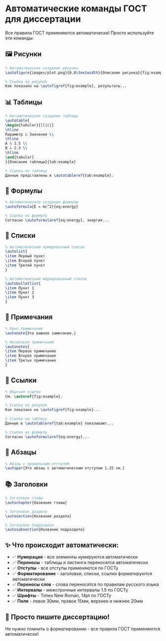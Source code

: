 # Автоматические команды ГОСТ для диссертации

Все правила ГОСТ применяются автоматически! Просто используйте эти команды:

## 🖼️ Рисунки
```latex
% Автоматическое создание рисунка
\autofigure{images/plot.png}{0.8\textwidth}{Описание рисунка}{fig:example}

% Ссылка на рисунок
Как показано на \autofigref{fig:example}, результаты...
```

## 📊 Таблицы
```latex
% Автоматическое создание таблицы
\autotable{
\begin{tabular}{|l|c|}
\hline
Параметр & Значение \\
\hline
A & 1.5 \\
B & 2.3 \\
\hline
\end{tabular}
}{Описание таблицы}{tab:example}

% Ссылка на таблицу
Данные представлены в \autotableref{tab:example}.
```

## 🧮 Формулы
```latex
% Автоматическое создание формулы
\autoformula{E = mc^2}{eq:energy}

% Ссылка на формулу
Согласно \autoformularef{eq:energy}, энергия...
```

## 📝 Списки
```latex
% Автоматический нумерованный список
\autolist{
\item Первый пункт
\item Второй пункт
\item Третий пункт
}

% Автоматический маркированный список
\autobulletlist{
\item Пункт 1
\item Пункт 2
\item Пункт 3
}
```

## 📌 Примечания
```latex
% Одно примечание
\autonote{Это важное замечание.}

% Несколько примечаний
\autonotes{
\item Первое примечание
\item Второе примечание
\item Третье примечание
}
```

## 🔗 Ссылки
```latex
% Обычная ссылка
См. \autoref{fig:example}.

% Ссылка на рисунок
Как показано на \autofigref{fig:example}...

% Ссылка на таблицу
Данные в \autotableref{tab:example} показывают...

% Ссылка на формулу
Согласно \autoformularef{eq:energy}...
```

## 📄 Абзацы
```latex
% Абзац с правильным отступом
\autopar{Это абзац с автоматическим отступом 1.25 см.}
```

## 📚 Заголовки
```latex
% Заголовок главы
\autochapter{Название главы}

% Заголовок раздела
\autosection{Название раздела}

% Заголовок подраздела
\autosubsection{Название подраздела}
```

## ✨ Что происходит автоматически:

- ✅ **Нумерация** - все элементы нумеруются автоматически
- ✅ **Переносы** - таблицы и листинги переносятся автоматически
- ✅ **Отступы** - все отступы применяются по ГОСТу
- ✅ **Форматирование** - заголовки, списки, ссылки форматируются автоматически
- ✅ **Переносы слов** - слова переносятся по правилам русского языка
- ✅ **Интервалы** - межстрочные интервалы 1.5 по ГОСТу
- ✅ **Шрифты** - Times New Roman, 14pt по ГОСТу
- ✅ **Поля** - левое 30мм, правое 15мм, верхнее и нижнее 20мм

## 🎯 Просто пишите диссертацию!

Не нужно помнить о форматировании - все правила ГОСТ применяются автоматически!

